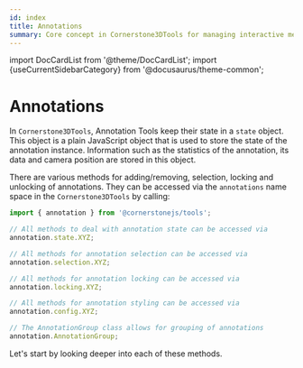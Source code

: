 ```yaml
---
id: index
title: Annotations
summary: Core concept in Cornerstone3DTools for managing interactive medical image measurements and markups, with APIs for state management, selection, locking, and styling
---
```


import DocCardList from '@theme/DocCardList';
import {useCurrentSidebarCategory} from '@docusaurus/theme-common';

# Annotations

In `Cornerstone3DTools`, Annotation Tools keep their state in a `state` object. This object is a plain JavaScript object that is
used to store the state of the annotation instance. Information such as the statistics of the annotation, its data
and camera position are stored in this object.

There are various methods for adding/removing, selection, locking and unlocking of annotations. They can be accessed via the `annotations` name space in the `Cornerstone3DTools` by calling:

```js
import { annotation } from '@cornerstonejs/tools';

// All methods to deal with annotation state can be accessed via
annotation.state.XYZ;

// All methods for annotation selection can be accessed via
annotation.selection.XYZ;

// All methods for annotation locking can be accessed via
annotation.locking.XYZ;

// All methods for annotation styling can be accessed via
annotation.config.XYZ;

// The AnnotationGroup class allows for grouping of annotations
annotation.AnnotationGroup;
```

Let's start by looking deeper into each of these methods.

<DocCardList items={useCurrentSidebarCategory().items}/>
